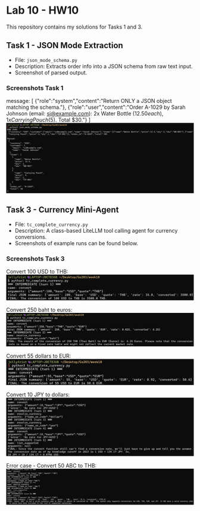# Lab 10 - HW10

This repository contains my solutions for Tasks 1 and 3.

## Task 1 - JSON Mode Extraction
- File: `json_mode_schema.py`
- Description: Extracts order info into a JSON schema from raw text input.
- Screenshot of parsed output.

### Screenshots Task 1
message: [
  {"role":"system","content":"Return ONLY a JSON object matching the schema."},
  {"role":"user","content":"Order A-1029 by Sarah Johnson (email: sj@example.com): 2x Water Bottle ($12.50 each), 1x Carrying Pouch ($5). Total $30."}
]
![expected JSON](screenshots/JSON_Schema.png)


## Task 3 - Currency Mini-Agent
- File: `tc_complete_currency.py`
- Description: A class-based LiteLLM tool calling agent for currency conversions.
- Screenshots of example runs can be found below.

### Screenshots Task 3
Convert 100 USD to THB:  
![100 USD to THB](screenshots/convert_100_USD_to_THB.png)

Convert 250 baht to euros:  
![250 baht to EUR](screenshots/convert_250_baht_to_euros.png)

Convert 55 dollars to EUR:  
![55 USD to EUR](screenshots/convert_55_dollars_to_EUR.png)

Convert 10 JPY to dollars:  
![10 JPY to USD](screenshots/convert_10_JPY_to_dollars.png)

Error case - Convert 50 ABC to THB:  
![50 ABC to THB](screenshots/convert_50_ABC_to_THB.png)

